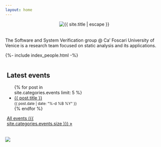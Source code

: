 ```yaml
---
layout: home
---
```


<center>
	<img src="{{ site.baseurl }}/images/ssv.png" alt="{{ site.title | escape }}" style="max-height: 200px; margin-bottom: 20px;"/>
</center>

The Software and System Verification group @ Ca’ Foscari University of Venice is a research team focused on static analysis and its applications.

<style>
.column {
	float: left;
	width: 49.4%;
}

/* Clear floats after the columns */
.row:after {
	content: "";
	display: table;
	clear: both;
}
</style>

{%- include index_people.html -%}

<div class="row">
	<div class="column" style="margin-left: 5px">
		<h2>Latest events</h2>
		<ul class="list-page">
{% for post in site.categories.events limit: 5 %}
			<li>
				<a href="{{ post.url }}">{{ post.title }}</a><br/>
				<small>{{ post.date | date: "%-d %B %Y" }}</small>
			</li>
{% endfor %}
		</ul>
		<a href="{{ site.baseurl }}/events/">All events ({{ site.categories.events.size }}) »</a><br><br>
	</div>
	<div class="column" style="margin-right: 5px">
	</div>
</div>

<br>

<div class="div-img-table">
	<div class="div-img-table-row">
		<img class="div-img-table-multicol" src="{{ site.baseurl }}/images/{{ site.groupphoto }}"/>
	</div>
</div>
